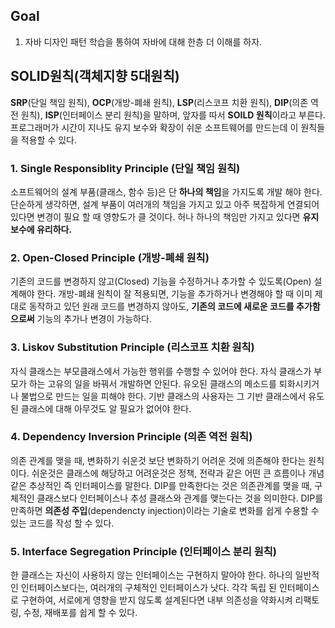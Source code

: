 ## Goal   
1. 자바 디자인 패턴 학습을 통하여 자바에 대해 한층 더 이해를 하자.
## SOLID원칙(객체지향 5대원칙)
**SRP**(단일 책임 원칙), **OCP**(개방-폐쇄 원칙), **LSP**(리스코프 치환 원칙), **DIP**(의존 역전 원칙), **ISP**(인터페이스 분리 원칙)을 말하며, 앞자를 따서 **SOILD 원칙**이라고 부른다. 프로그래머가 시간이 지나도 유지 보수와 확장이 쉬운 소프트웨어를 만드는데 이 원칙들을 적용할 수 있다.

### 1. Single Responsiblity Principle (단일 책임 원칙)
소프트웨어의 설계 부품(클래스, 함수 등)은 단 **하나의 책임**을 가지도록 개발 해야 한다. 단순하게 생각하면, 설계 부품이 여러개의 책임을 가지고 있고 아주 복잡하게 연결되어 있다면 변경이 필요 할 때 영향도가 클 것이다. 허나 하나의 책임만 가지고 있다면 **유지보수에 유리하다.**

### 2. Open-Closed Principle (개방-폐쇄 원칙)
기존의 코드를 변경하지 않고(Closed) 기능을 수정하거나 추가할 수 있도록(Open) 설계해야 한다. 개방-폐쇄 원칙이 잘 적용되면, 기능을 추가하거나 변경해야 할 때 이미 제대로 동작하고 있던 원래 코드를 변경하지 않아도, **기존의 코드에 새로운 코드를 추가함으로써** 기능의 추가나 변경이 가능하다.

### 3. Liskov Substitution Principle (리스코프 치환 원칙)
자식 클래스는 부모클래스에서 가능한 행위를 수행할 수 있어야 한다. 자식 클래스가 부모가 하는 고유의 일을 바꿔서 개발하면 안된다. 유오된 클래스의 메소드를 퇴화시키거나 불법으로 만드는 일을 피해야 한다. 기반 클래스의 사용자는 그 기반 클래스에서 유도 된 클래스에 대해 아무것도 알 필요가 없어야 한다.

### 4. Dependency Inversion Principle (의존 역전 원칙)
의존 관계를 맺을 때, 변화하기 쉬운것 보단 변화하기 어려운 것에 의존해야 한다는 원칙이다. 쉬운것은 클래스에 해당하고 어려운것은 정책, 전략과 같은 어떤 큰 흐름이나 개념같은 추상적인 즉 인터페이스를 말한다. DIP를 만족한다는 것은 의존관계를 맺을 때, 구체적인 클래스보다 인터페이스나 추성 클래스와 관계를 맺는다는 것을 의미한다. DIP를 만족하면 **의존성 주입**(dependencty injection)이라는 기술로 변화를 쉽게 수용할 수 있는 코드를 작성 할 수 있다.

### 5. Interface Segregation Principle (인터페이스 분리 원칙)
한 클래스는 자신이 사용하지 않는 인터페이스는 구현하지 말아야 한다. 하나의 일반적인 인터페이스보다는, 여러개의 구체적인 인터페이스가 낫다. 각각 독립 된 인터페이스로 구현하여, 서로에게 영향을 받지 않도록 설계된다면 내부 의존성을 약화시켜 리팩토링, 수정, 재배포를 쉽게 할 수 있다.


